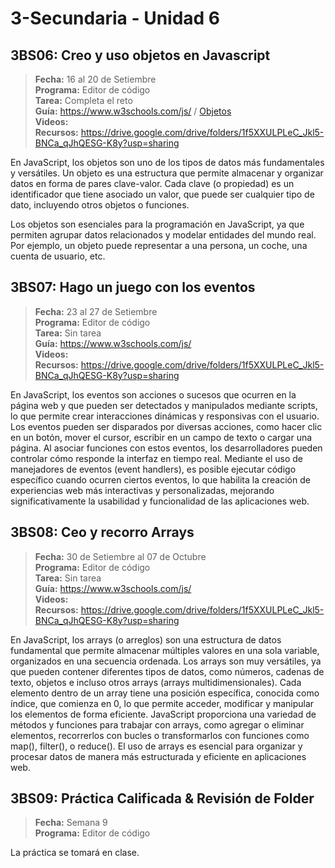 # 3-Secundaria - Unidad 6

## 3BS06: Creo y uso objetos en Javascript

> <i class="bi bi-calendar"></i> **Fecha:** 16 al 20 de Setiembre<br><i class="bi bi-laptop"></i> **Programa:** Editor de código<br><i class="bi bi-clipboard-check"></i> **Tarea:** Completa el reto<br> <i class="bi bi-card-checklist"></i> **Guía:** https://www.w3schools.com/js/ / [Objetos](https://www.canva.com/design/DAGQ7pF7mDs/dP9oQFaQSv6ArIqncEwvWw/view?utm_content=DAGQ7pF7mDs&utm_campaign=designshare&utm_medium=link&utm_source=editor)<br> <i class="bi bi-youtube txt-red"></i> **Videos:** <br><i class="bi bi-files"></i> **Recursos:** https://drive.google.com/drive/folders/1f5XXULPLeC_Jkl5-BNCa_qJhQESG-K8y?usp=sharing

En JavaScript, los objetos son uno de los tipos de datos más fundamentales y versátiles. Un objeto es una estructura que permite almacenar y organizar datos en forma de pares clave-valor. Cada clave (o propiedad) es un identificador que tiene asociado un valor, que puede ser cualquier tipo de dato, incluyendo otros objetos o funciones.

Los objetos son esenciales para la programación en JavaScript, ya que permiten agrupar datos relacionados y modelar entidades del mundo real. Por ejemplo, un objeto puede representar a una persona, un coche, una cuenta de usuario, etc.

## 3BS07: Hago un juego con los eventos

> <i class="bi bi-calendar"></i> **Fecha:** 23 al 27 de Setiembre<br><i class="bi bi-laptop"></i> **Programa:** Editor de código<br><i class="bi bi-clipboard-check"></i> **Tarea:** Sin tarea<br> <i class="bi bi-card-checklist"></i> **Guía:** https://www.w3schools.com/js/<br> <i class="bi bi-youtube txt-red"></i> **Videos:** <br><i class="bi bi-files"></i> **Recursos:** https://drive.google.com/drive/folders/1f5XXULPLeC_Jkl5-BNCa_qJhQESG-K8y?usp=sharing

En JavaScript, los eventos son acciones o sucesos que ocurren en la página web y que pueden ser detectados y manipulados mediante scripts, lo que permite crear interacciones dinámicas y responsivas con el usuario. Los eventos pueden ser disparados por diversas acciones, como hacer clic en un botón, mover el cursor, escribir en un campo de texto o cargar una página. Al asociar funciones con estos eventos, los desarrolladores pueden controlar cómo responde la interfaz en tiempo real. Mediante el uso de manejadores de eventos (event handlers), es posible ejecutar código específico cuando ocurren ciertos eventos, lo que habilita la creación de experiencias web más interactivas y personalizadas, mejorando significativamente la usabilidad y funcionalidad de las aplicaciones web.

## 3BS08: Ceo y recorro Arrays

> <i class="bi bi-calendar"></i> **Fecha:** 30 de Setiembre al 07 de Octubre<br><i class="bi bi-laptop"></i> **Programa:** Editor de código<br><i class="bi bi-clipboard-check"></i> **Tarea:** Sin tarea<br> <i class="bi bi-card-checklist"></i> **Guía:** https://www.w3schools.com/js/<br> <i class="bi bi-youtube txt-red"></i> **Videos:** <br><i class="bi bi-files"></i> **Recursos:** https://drive.google.com/drive/folders/1f5XXULPLeC_Jkl5-BNCa_qJhQESG-K8y?usp=sharing

En JavaScript, los arrays (o arreglos) son una estructura de datos fundamental que permite almacenar múltiples valores en una sola variable, organizados en una secuencia ordenada. Los arrays son muy versátiles, ya que pueden contener diferentes tipos de datos, como números, cadenas de texto, objetos e incluso otros arrays (arrays multidimensionales). Cada elemento dentro de un array tiene una posición específica, conocida como índice, que comienza en 0, lo que permite acceder, modificar y manipular los elementos de forma eficiente. JavaScript proporciona una variedad de métodos y funciones para trabajar con arrays, como agregar o eliminar elementos, recorrerlos con bucles o transformarlos con funciones como map(), filter(), o reduce(). El uso de arrays es esencial para organizar y procesar datos de manera más estructurada y eficiente en aplicaciones web.


## 3BS09: Práctica Calificada & Revisión de Folder

> <i class="bi bi-calendar"></i> **Fecha:** Semana 9<br><i class="bi bi-laptop"></i> **Programa:** Editor de código

La práctica se tomará en clase.
